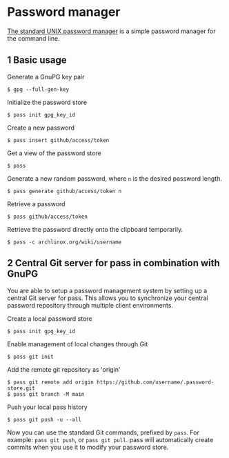 # Password manager

[The standard UNIX password manager](https://wiki.archlinux.org/title/Pass) is a simple password manager for the command line.
## 1  Basic usage

Generate a GnuPG key pair

```shell
$ gpg --full-gen-key
```

Initialize the password store

```shell
$ pass init gpg_key_id
```

Create a new password

```shell
$ pass insert github/access/token
```

Get a view of the password store

```shell
$ pass
```

Generate a new random password, where `n` is the desired password length.

```shell
$ pass generate github/access/token n
```

Retrieve a password

```shell
$ pass github/access/token
```

Retrieve the password directly onto the clipboard temporarily.

```shell
$ pass -c archlinux.org/wiki/username
```

## 2  Central Git server for pass in combination with GnuPG

You are able to setup a password management system by setting up a central Git server for pass. This allows you to synchronize your central password repository through multiple client environments.

Create a local password store

```shell
$ pass init gpg_key_id
```

Enable management of local changes through Git

```shell
$ pass git init
```

Add the remote git repository as 'origin'

```shell
$ pass git remote add origin https://github.com/username/.password-store.git
$ pass git branch -M main
```

Push your local pass history

```shell
$ pass git push -u --all
```

Now you can use the standard Git commands, prefixed by `pass`. For example: `pass git push`, or `pass git pull`. pass will automatically create commits when you use it to modify your password store.